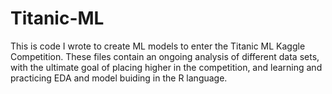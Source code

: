 # Titanic-ML

This is code I wrote to create ML models to enter the Titanic ML Kaggle Competition. 
These files contain an ongoing analysis of different data sets, with the ultimate goal of placing higher in the competition, 
and learning and practicing EDA and model buiding in the R language. 
